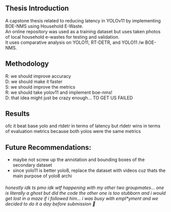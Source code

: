 ## Thesis Introduction
A capstone thesis related to reducing latency in YOLOv11 by implementing BOE-NMS using Household E-Waste. <br/>
An online repository was used as a training dataset but uses taken photos of local household e-wastes for testing and validation. <br/>
It uses comparative analysis on YOLO11, RT-DETR, and YOLO11 /w BOE-NMS. <br/>

## Methodology
R: we should improve accuracy <br/>
D: we should make it faster <br/>
S: we should improve the metrics <br/>
R: we should take yolov11 and implement boe-nms! <br/>
D: that idea might just be crazy enough... TO GET US FAILED <br/>

## Results
ofc it beat base yolo and rtdetr in terms of latency but rtdetr wins in terms of evaluation metrics because both yolos were the same metrics

## Future Recommendations:
- maybe not screw up the annotation and bounding boxes of the secondary dataset
- since yolo11 is better yolo8, replace the dataset with videos cuz thats the main purpose of yolo8 archi


###### honestly idk ts pmo idk wtf happening with my other two groupmates... one is literally a ghost but did the code the other one is too stubborn and i would get lost in a maze if i followed him... i was busy with empl*yment and we decided to do it a day before submission 🥀
